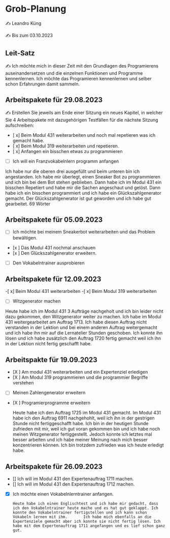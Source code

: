 # Grob-Planung

✍️ Leandro Küng

✍️ Bis zum 03.10.2023

## Leit-Satz

✍️ Ich möchte mich in dieser Zeit mit den Grundlagen des Programierens auseinandersetzen und die einzelnen Funktionen und Programme kennenlernen. Ich möchte das Programieren kennenlernen und selber schon Erfahrungen damit sammeln.

## Arbeitspakete für 29.08.2023

✍️ Erstellen Sie jeweils am Ende einer Sitzung ein neues Kapitel, in welcher Sie 4 Arbeitspakete mit dazugehörigen Testfällen für die nächste Sitzung aufschreiben:

- [ x] Beim Modul 431 weiterarbeiten und noch mal repetieren was ich gemacht habe.
- [ x] Beim  Modul 319 weiterarbeiten und repetieren.
- [ x] Anfangen ein bisschen etwas zu programmieren
- [ ] Ich will ein Franzvokabelnlern programm anfangen

Ich habe nur die oberen drei ausgefüllt und beim unteren bin ich angestanden. Ich habe mir überlegt, einen Sneaker Bot zu programmieren und ich bin bei dem Bot stehen geblieben. Dann habe ich im Modul 431 ein bisschen Repetiert und habe mir die Sachen angeschaut und gelöst. Dann habe ich ein bisschen programmiert und ich habe ein Glückszahlgenerator gemacht. Der Glückszahlgenerator ist gut geworden und ich habe gut gearbeitet.
69 Wörter

## Arbeitspakete für 05.09.2023

- [ ] Ich möchte bei meinem Sneakerbot weiterarbeiten und das Problem bewältigen.
- [x ] Das Modul 431 nochmal anschauen
- [x ] Den Glückszahlgenerator erweitern.
- [ ] Den Vokabelntrainer ausprobieren

 ## Arbeitspakete für 12.09.2023
-[ x] Beim Modul 431 weiterarbeiten
-[ x] Beim Modul 319 weiterarbeiten
-[ ] Witzgenerator machen

Heute habe ich im Modul 431 3 Aufträge nachgeholt und ich bin leider nicht dazu gekommen, den Witzgenerator weiter zu machen. 
Ich habe im Modul 431 weitergearbeitet am Auftrag 1713. Ich habe diesen Auftrag nicht verstanden in der Lektion und bei einem anderen Auftrag weitergemacht und ich habe ihn mir
auf die Lernatelier Stunden geschoben. Ich konnte ihn lösen und ich habe zusätzlich den Auftrag 1720 fertig gemacht weil ich ihn in der Lektion nicht fertig geschafft habe.

 ## Arbeitspakte für 19.09.2023
 - [X ] Am modul 431 weiterarbeiten und ein Expertenziel erledigen
 - [X ] Am Modul 319 programmieren und die programmier Begriffe verstehen
 - [ ] Meinen Zahlengenerator erweitern
 - [X ] Programierprogramme erweitern

   Heute habe ich den Auftrag 1725 im Modul 431 gemacht. Im Modul 431 habe ich den Auftrag 6911 nachgehohlt, weil ich ihn in der gestrigen Stunde nicht fertiggeschafft habe. Ich bin in der heutigen Stunde zufrieden mit mir, weil ich gut voran gekommen bin und ich habe noch meinen Witzgenerator fertiggestellt. Jedoch konnte ich letztes mal besser arbeiten und ich habe meiner Meinung nach mich besser konzentrieren können. Ich bin trotzdem zufrieden was ich heute erledigt habe.

## Arbeitspakete für 26.09.2023
- [] Ich will im Modul 431 den Expertenauftrag 1711 machen.
- [] Ich will im Modul 431 den Expertenauftrag 1712 machen.
- [X] Ich möchte einen Vokabelnlerntrainer anfangen.

      Heute habe ich einen Englischtest und ich habe mir gedacht, dass ich den Vokabelntrainer heute mache und es hat gut geklappt. Ich konnte den Vokabelntrainer fertigstellen und ich kann schon Vokabeln lernen mit ihm.       Ich habe mich ebenfalls an die Expertenziele gemacht aber ich konnte sie nicht fertig lösen. Ich habe mit dem Expertenauftrag 1711 angefangen und es lief schon ganz gut.


       
